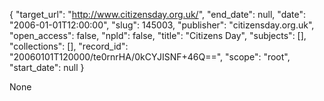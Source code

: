 {
  "target_url": "http://www.citizensday.org.uk/", 
  "end_date": null, 
  "date": "2006-01-01T12:00:00", 
  "slug": 145003, 
  "publisher": "citizensday.org.uk", 
  "open_access": false, 
  "npld": false, 
  "title": "Citizens Day", 
  "subjects": [], 
  "collections": [], 
  "record_id": "20060101T120000/te0rnrHA/0kCYJISNF+46Q==", 
  "scope": "root", 
  "start_date": null
}

None